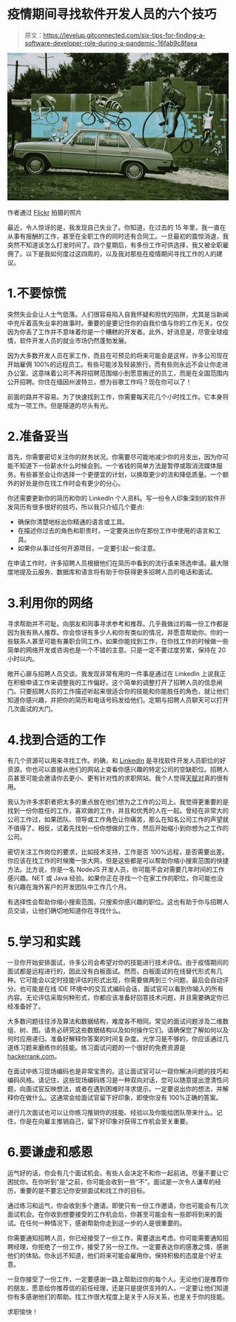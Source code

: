 # 疫情期间寻找软件开发人员的六个技巧

> 原文：<https://levelup.gitconnected.com/six-tips-for-finding-a-software-developer-role-during-a-pandemic-16fab9c8faea>

![](img/df56f6957c6afd984420ba04e40ad3a1.png)

作者通过 [Flickr](https://www.flickr.com/photos/cmmorrow/16029039266/in/dateposted/) 拍摄的照片

最近，令人惊讶的是，我发现自己失业了。你知道，在过去的 15 年里，我一直在从事有报酬的工作，甚至在全职工作的同时还有合同工。一旦最初的震惊消退，我突然不知道该怎么打发时间了。四个星期后，有多份工作可供选择，我又被全职雇佣了。以下是我如何度过这四周的，以及我对那些在疫情期间寻找工作的人的建议。

# 1.不要惊慌

突然失业会让人士气低落。人们很容易陷入自我怀疑和担忧的陷阱，尤其是当新闻中充斥着高失业率的故事时。重要的是要记住你的自我价值与你的工作无关。仅仅因为你丢了工作并不意味着你是一个糟糕的开发者。此外，好消息是，尽管全球疫情，软件开发人员的就业市场仍然蓬勃发展。

因为大多数开发人员在家工作，而且在可预见的将来可能会是这样，许多公司现在开始雇佣 100%的远程员工。有些可能涉及轻装旅行，而有些则永远不会让你走进办公室。这意味着公司不再将招聘范围缩小到愿意搬迁的员工，而是在全国范围内公开招聘。你住在缅因州波特兰，想为谷歌工作吗？现在你可以了！

前面的路并不容易。为了快速找到工作，你需要每天花几个小时找工作。它本身将成为一项工作。但是隧道的尽头有光。

# 2.准备妥当

首先，你需要密切关注你的财务状况。你需要尽可能地减少你的月支出，因为你可能不知道下一份薪水什么时候会到。一个省钱的简单方法是暂停或取消流媒体服务。有些甚至会让你选择一个更便宜的计划，以换取更少的流和降低质量。一个额外的好处是你在找工作时会有更少的分心。

你还需要更新你的简历和你的 LinkedIn 个人资料。写一份令人印象深刻的软件开发简历有很多很好的技巧，所以我只介绍几个要点:

*   确保你清楚地标出你精通的语言或工具。
*   在描述你过去的角色和职责时，一定要突出你在那份工作中使用的语言和工具。
*   如果你从事过任何开源项目，一定要引起一些注意。

在申请工作时，许多招聘人员根据他们在简历中看到的流行语来筛选申请。最大限度地提及云服务、数据库和语言将有助于你获得更多招聘人员的电话和面试。

# 3.利用你的网络

寻求帮助并不可耻。向朋友和同事寻求参考和推荐。几乎我做过的每一份工作都是因为我有熟人推荐。你会惊讶有多少人和你有类似的情况，并愿意帮助你。你的一些联系人甚至可能有兼职合同工作。如果你能找到工作，在你找工作的时候做一些简单的网络开发或咨询也是一个不错的主意。只是一定不要过度劳累，保持在 20 小时以内。

敞开心扉与招聘人员交谈。我发现非常有用的一件事是通过在 LinkedIn 上说我正在积极申请工作来调整我的工作偏好。这个简单的调整打开了招聘人员的信息闸门。只要招聘人员的工作描述听起来很适合你的技能和你能胜任的角色，就让他们知道你感兴趣，并把你的简历和电话号码发给他们。定期与招聘人员聊天可以打开几次面试的大门。

# 4.找到合适的工作

有几个资源可以用来寻找工作。的确，和 [LinkedIn](http://linkedin.com) 是寻找软件开发人员职位的好资源。你也可以直接从他们的网站上查看你感兴趣的特定公司的空缺职位。招聘人员甚至可能会邀请你去更小、更有针对性的求职网站。我个人觉得[天赋对](https://www.talentpair.com/)真的很有用。

我认为许多求职者把太多的重点放在他们想为之工作的公司上。我觉得更重要的是找到一份你胜任的工作，喜欢做的工作，并且和优秀的人在一起。曾经在非常大的公司工作过，如果团队、领导或工作角色让你痛苦，那么在知名公司工作的声望就不值得了。相反，试着先找到一份你想做的工作，然后开始缩小到你想为之工作的公司。

密切关注工作岗位的要求，比如技术支持，工作是否 100%远程，是否需要出差。你应该在找工作的时候撒一张大网，但是这些都是可以帮助你缩小搜索范围的快捷方法。比方说，你是一名 NodeJS 开发人员，你可能不会对需要几年时间的工作感兴趣。NET 或 Java 经验。如果你正在寻找一个在家工作的职位，你可能也没有兴趣在海外客户的开发团队中工作几个月。

有选择性会帮助你缩小搜索范围，只搜索你感兴趣的职位。这也有助于你与招聘人员交谈，让他们确切地知道你在寻找什么。

# 5.学习和实践

一旦你开始安排面试，许多公司会希望对你的技能进行技术评估。由于疫情期间的面试都是远程进行的，因此没有白板面试。然而，白板面试的在线替代形式有几种。它可能会以定时技能评估的形式出现，你需要做两到三个问题，最后会自动评分。也可能是在线 IDE 环境中的交互式编码会话，面试官可以看到你输入的所有内容。无论评估采取何种形式，你都应该准备好回答技术问题，并且需要确定你已经准备好了。

大多数问题往往涉及算法和数据结构，难度各不相同。常见的面试问题涉及二维数组、树、图。请务必研究这些数据结构以及如何操作它们。请确保您了解如何以及何时应用递归。准备好解释你答案的时间复杂度。光学习是不够的，你应该通过几道练习题来磨练你的技能。练习面试问题的一个很好的免费资源是[hackerrank.com](https://www.hackerrank.com/interview/interview-preparation-kit)。

在面试中练习现场编码也是非常宝贵的。这让面试官可以一窥你解决问题的技巧和编码风格。请记住，这些现场编码练习是一种双向对话，您可以随意提出澄清性问题，向面试官反映想法，或者在遇到困难时寻求提示。一定要说出你的想法，并解释你在做什么。这通常会给面试官留下好印象，即使你没有 100%正确的答案。

进行几次面试也可以让你练习推销你的技能、经验以及你能给团队带来什么。记住，你是在向雇主推销自己，留下好印象对获得工作机会至关重要。

# 6.要谦虚和感恩

运气好的话，你会有几个面试机会。有些人会决定不和你一起前进。尽量不要让它困扰你。在你听到“是”之前，你可能会收到一些“不”。面试是一次令人谦卑的经历，重要的是不要忘记你安排面试和找工作的目标。

通过练习和运气，你会收到多个邀请。即使只有一份工作邀请，你也可能会有几次面试机会。在你收到想要接受的工作机会后，你甚至可能会有一些即将到来的面试。在任何一种情况下，感谢帮助你走到这一步的人是很重要的。

你需要通知招聘人员，你已经接受了一份工作，需要退出考虑。你可能需要通知招聘经理，你拒绝了一份工作，接受了另一份工作。一定要表达你的感激之情，感谢他们的体贴。你永远不知道，他们将来可能会雇用你，保持积极的态度是个好主意。

一旦你接受了一份工作，一定要感谢一路上帮助过你的每个人。无论他们是推荐你的朋友，愿意给你推荐信的前任经理，还是只是提供支持的人，一定要让他们知道你有多感谢他们的帮助。找工作很大程度上是关于人际关系，也是关于你的技能。

求职愉快！